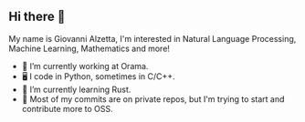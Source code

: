 ## Hi there 👋

My name is Giovanni Alzetta, I'm interested in Natural Language Processing, Machine Learning, Mathematics and more!

- 🔭 I’m currently working at Orama.
- 🖥 I code in Python, sometimes in C/C++.
- 🌱 I’m currently learning Rust.
- 👀 Most of my commits are on private repos, but I'm trying to start and contribute more to OSS.